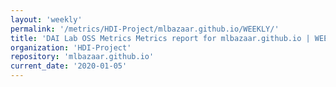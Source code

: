 ```yaml
---
layout: 'weekly'
permalink: '/metrics/HDI-Project/mlbazaar.github.io/WEEKLY/'
title: 'DAI Lab OSS Metrics Metrics report for mlbazaar.github.io | WEEKLY-REPORT-2020-01-05'
organization: 'HDI-Project'
repository: 'mlbazaar.github.io'
current_date: '2020-01-05'
---
```

